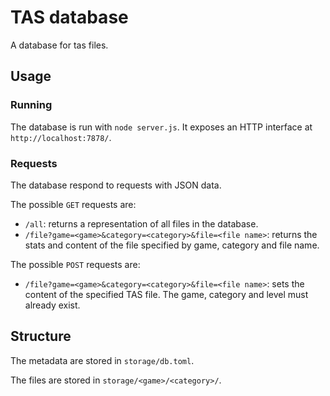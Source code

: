 # TAS database

A database for tas files.

## Usage
### Running
The database is run with `node server.js`.
It exposes an HTTP interface at `http://localhost:7878/`.

### Requests
The database respond to requests with JSON data.

The possible `GET` requests are:
* `/all`: returns a representation of all files in the database.
* `/file?game=<game>&category=<category>&file=<file name>`: returns the stats and content of the file specified by game, category and file name.

The possible `POST` requests are:
* `/file?game=<game>&category=<category>&file=<file name>`: sets the content of the specified TAS file. The game, category and level must already exist.

## Structure
The metadata are stored in `storage/db.toml`.

The files are stored in `storage/<game>/<category>/`.
